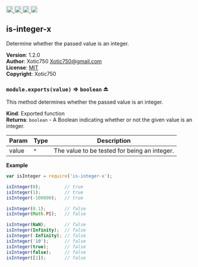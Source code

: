 <a href="https://travis-ci.org/Xotic750/is-integer-x"
   title="Travis status">
<img
   src="https://travis-ci.org/Xotic750/is-integer-x.svg?branch=master"
   alt="Travis status" height="18"/>
</a>
<a href="https://david-dm.org/Xotic750/is-integer-x"
   title="Dependency status">
<img src="https://david-dm.org/Xotic750/is-integer-x.svg"
   alt="Dependency status" height="18"/>
</a>
<a href="https://david-dm.org/Xotic750/is-integer-x#info=devDependencies"
   title="devDependency status">
<img src="https://david-dm.org/Xotic750/is-integer-x/dev-status.svg"
   alt="devDependency status" height="18"/>
</a>
<a href="https://badge.fury.io/js/is-integer-x" title="npm version">
<img src="https://badge.fury.io/js/is-integer-x.svg"
   alt="npm version" height="18"/>
</a>
<a name="module_is-integer-x"></a>

## is-integer-x
Determine whether the passed value is an integer.

**Version**: 1.2.0  
**Author**: Xotic750 <Xotic750@gmail.com>  
**License**: [MIT](&lt;https://opensource.org/licenses/MIT&gt;)  
**Copyright**: Xotic750  
<a name="exp_module_is-integer-x--module.exports"></a>

### `module.exports(value)` ⇒ <code>boolean</code> ⏏
This method determines whether the passed value is an integer.

**Kind**: Exported function  
**Returns**: <code>boolean</code> - A Boolean indicating whether or not the given value is an integer.  

| Param | Type | Description |
| --- | --- | --- |
| value | <code>\*</code> | The value to be tested for being an integer. |

**Example**  
```js
var isInteger = require('is-integer-x');

isInteger(0);         // true
isInteger(1);         // true
isInteger(-100000);   // true

isInteger(0.1);       // false
isInteger(Math.PI);   // false

isInteger(NaN);       // false
isInteger(Infinity);  // false
isInteger(-Infinity); // false
isInteger('10');      // false
isInteger(true);      // false
isInteger(false);     // false
isInteger([1]);       // false
```
